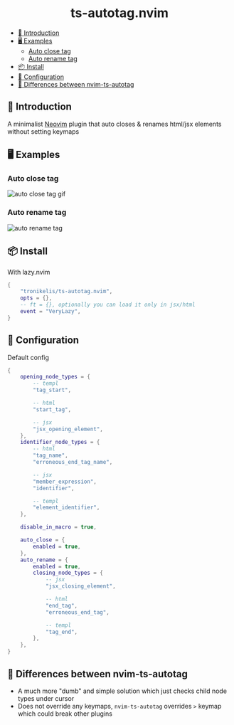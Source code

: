 <h1 align="center">
    ts-autotag.nvim
</h1>

<!--toc:start-->
- [📃 Introduction](#📃-introduction)
- [🖥️ Examples](#🖥️-examples)
  - [Auto close tag](#auto-close-tag)
  - [Auto rename tag](#auto-rename-tag)
- [📦 Install](#📦-install)
- [🔧 Configuration](#🔧-configuration)
- [🤔 Differences between nvim-ts-autotag](#🤔-differences-between-nvim-ts-autotag)
<!--toc:end-->

## 📃 Introduction

A minimalist [Neovim](https://neovim.io/) plugin that auto closes & renames html/jsx elements without setting keymaps

## 🖥️ Examples

### Auto close tag

![auto close tag gif](https://github.com/user-attachments/assets/64654405-3748-4164-ae52-911d96c2637a)

### Auto rename tag

![auto rename tag](https://github.com/user-attachments/assets/f09eadf1-8440-45e6-b035-084fd97cc7a3)

## 📦 Install

With lazy.nvim

```lua
{
    "tronikelis/ts-autotag.nvim",
    opts = {},
    -- ft = {}, optionally you can load it only in jsx/html
    event = "VeryLazy",
}
```

## 🔧 Configuration

Default config

```lua
{
	opening_node_types = {
		-- templ
		"tag_start",

		-- html
		"start_tag",

		-- jsx
		"jsx_opening_element",
	},
	identifier_node_types = {
		-- html
		"tag_name",
		"erroneous_end_tag_name",

		-- jsx
		"member_expression",
		"identifier",

		-- templ
		"element_identifier",
	},

	disable_in_macro = true,

	auto_close = {
		enabled = true,
	},
	auto_rename = {
		enabled = true,
		closing_node_types = {
			-- jsx
			"jsx_closing_element",

			-- html
			"end_tag",
			"erroneous_end_tag",

			-- templ
			"tag_end",
		},
	},
}
```

## 🤔 Differences between nvim-ts-autotag

- A much more "dumb" and simple solution which just checks child node types under cursor
- Does not override any keymaps, `nvim-ts-autotag` overrides `>` keymap which could break other plugins
